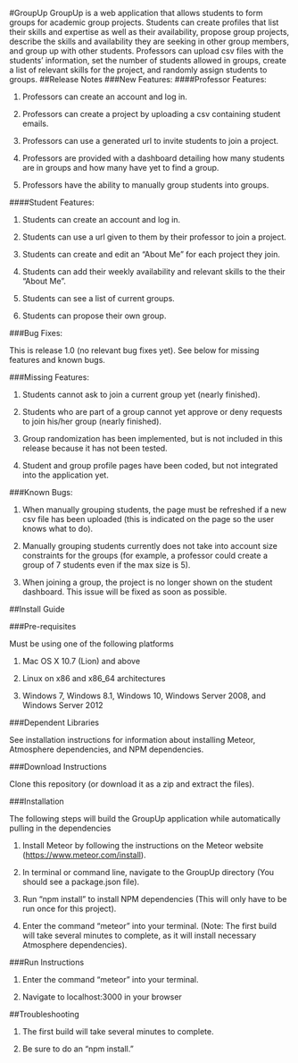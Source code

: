 #GroupUp
GroupUp is a web application that allows students to form groups for academic group projects. Students can create profiles that list their skills and expertise as well as their availability, propose group projects, describe the skills and availability they are seeking in other group members, and group up with other students. Professors can upload csv files with the students’ information, set the number of students allowed in groups, create a list of relevant skills for the project, and randomly assign students to groups. 
##Release Notes
###New Features:
####Professor Features:
1. Professors can create an account and log in.

2. Professors can create a project by uploading a csv containing student emails.

3. Professors can use a generated url to invite students to join a project.

4. Professors are provided with a dashboard detailing how many students are in groups and how many have yet to find a group.

5. Professors have the ability to manually group students into groups.


####Student Features:
1. Students can create an account and log in.

2. Students can use a url given to them by their professor to join a project.

3. Students can create and edit an “About Me” for each project they join.

4. Students can add their weekly availability and relevant skills to the their “About Me”.

5. Students can see a list of current groups.

6. Students can propose their own group.

###Bug Fixes:

This is release 1.0 (no relevant bug fixes yet). See below for missing features and known bugs.

###Missing Features:
1. Students cannot ask to join a current group yet (nearly finished).

2. Students who are part of a group cannot yet approve or deny requests to join his/her group (nearly finished).

3. Group randomization has been implemented, but is not included in this release because it has not been tested.

4. Student and group profile pages have been coded, but not integrated into the application yet.

###Known Bugs:
1. When manually grouping students, the page must be refreshed if a new csv file has been uploaded (this is indicated on the page so the user knows what to do).

2. Manually grouping students currently does not take into account size constraints for the groups (for example, a professor could create a group of 7 students even if the max size is 5).

3. When joining a group, the project is no longer shown on the student dashboard. This issue will be fixed as soon as possible.

##Install Guide

###Pre-requisites

Must be using one of the following platforms

1. Mac OS X 10.7 (Lion) and above

2. Linux on x86 and x86_64 architectures

3. Windows 7, Windows 8.1, Windows 10, Windows Server 2008, and Windows Server 2012

###Dependent Libraries

See installation instructions for information about installing Meteor, Atmosphere dependencies, and NPM dependencies.

###Download Instructions

Clone this repository (or download it as a zip and extract the files).

###Installation

The following steps will build the GroupUp application while automatically pulling in the dependencies

1. Install Meteor by following the instructions on the Meteor website (https://www.meteor.com/install).

2. In terminal or command line, navigate to the GroupUp directory (You should see a package.json file).

3. Run “npm install” to install NPM dependencies (This will only have to be run once for this project).

4. Enter the command “meteor” into your terminal. (Note: The first build will take several minutes to complete, as it will install necessary Atmosphere dependencies).

###Run Instructions

1. Enter the command “meteor” into your terminal. 

2. Navigate to localhost:3000 in your browser

##Troubleshooting

1. The first build will take several minutes to complete.

2. Be sure to do an “npm install.”
